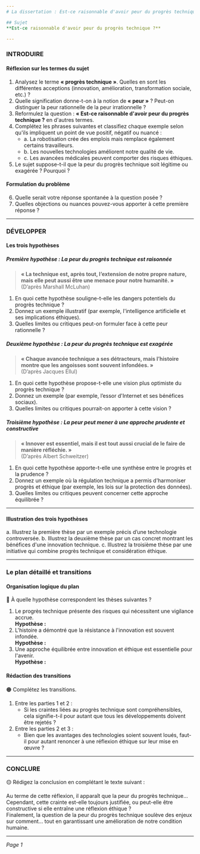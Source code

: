 ```yaml
---
# La dissertation : Est-ce raisonnable d'avoir peur du progrès technique ?

## Sujet
**Est-ce raisonnable d'avoir peur du progrès technique ?**

---
```


### INTRODUIRE

#### Réflexion sur les termes du sujet

1. Analysez le terme **« progrès technique »**. Quelles en sont les différentes acceptions (innovation, amélioration, transformation sociale, etc.) ?
2. Quelle signification donne-t-on à la notion de **« peur »** ? Peut-on distinguer la peur rationnelle de la peur irrationnelle ?
3. Reformulez la question : **« Est-ce raisonnable d'avoir peur du progrès technique ?** en d'autres termes.
4. Complétez les phrases suivantes et classifiez chaque exemple selon qu'ils impliquent un point de vue positif, négatif ou nuancé :
   - a. La robotisation crée des emplois mais remplace également certains travailleurs.
   - b. Les nouvelles technologies améliorent notre qualité de vie.
   - c. Les avancées médicales peuvent comporter des risques éthiques.
5. Le sujet suppose-t-il que la peur du progrès technique soit légitime ou exagérée ? Pourquoi ?

#### Formulation du problème

6. Quelle serait votre réponse spontanée à la question posée ?
7. Quelles objections ou nuances pouvez-vous apporter à cette première réponse ?

---

### DÉVELOPPER

#### Les trois hypothèses

##### Première hypothèse : La peur du progrès technique est raisonnée

> **« La technique est, après tout, l’extension de notre propre nature, mais elle peut aussi être une menace pour notre humanité. »**  
> (D’après Marshall McLuhan)

1. En quoi cette hypothèse souligne-t-elle les dangers potentiels du progrès technique ?
2. Donnez un exemple illustratif (par exemple, l'intelligence artificielle et ses implications éthiques).
3. Quelles limites ou critiques peut-on formuler face à cette peur rationnelle ?

##### Deuxième hypothèse : La peur du progrès technique est exagérée

> **« Chaque avancée technique a ses détracteurs, mais l’histoire montre que les angoisses sont souvent infondées. »**  
> (D’après Jacques Ellul)

1. En quoi cette hypothèse propose-t-elle une vision plus optimiste du progrès technique ?
2. Donnez un exemple (par exemple, l’essor d'Internet et ses bénéfices sociaux).
3. Quelles limites ou critiques pourrait-on apporter à cette vision ?

##### Troisième hypothèse : La peur peut mener à une approche prudente et constructive

> **« Innover est essentiel, mais il est tout aussi crucial de le faire de manière réfléchie. »**  
> (D’après Albert Schweitzer)

1. En quoi cette hypothèse apporte-t-elle une synthèse entre le progrès et la prudence ?
2. Donnez un exemple où la régulation technique a permis d'harmoniser progrès et éthique (par exemple, les lois sur la protection des données).
3. Quelles limites ou critiques peuvent concerner cette approche équilibrée ?

---

#### Illustration des trois hypothèses

a. Illustrez la première thèse par un exemple précis d’une technologie controversée.
b. Illustrez la deuxième thèse par un cas concret montrant les bénéfices d'une innovation technique.
c. Illustrez la troisième thèse par une initiative qui combine progrès technique et considération éthique.

---

### Le plan détaillé et transitions

#### Organisation logique du plan

🔴 À quelle hypothèse correspondent les thèses suivantes ?

1. Le progrès technique présente des risques qui nécessitent une vigilance accrue.  
   **Hypothèse :**
2. L'histoire a démontré que la résistance à l'innovation est souvent infondée.  
   **Hypothèse :**
3. Une approche équilibrée entre innovation et éthique est essentielle pour l'avenir.  
   **Hypothèse :**

#### Rédaction des transitions

🟠 Complétez les transitions.

1. Entre les parties 1 et 2 :  
   - Si les craintes liées au progrès technique sont compréhensibles, cela signifie-t-il pour autant que tous les développements doivent être rejetés ?
2. Entre les parties 2 et 3 :  
   - Bien que les avantages des technologies soient souvent loués, faut-il pour autant renoncer à une réflexion éthique sur leur mise en œuvre ?

---

### CONCLURE

🟡 Rédigez la conclusion en complétant le texte suivant :

Au terme de cette réflexion, il apparaît que la peur du progrès technique…  
Cependant, cette crainte est-elle toujours justifiée, ou peut-elle être constructive si elle entraîne une réflexion éthique ?  
Finalement, la question de la peur du progrès technique soulève des enjeux sur comment… tout en garantissant une amélioration de notre condition humaine.

--- 

*Page 1*